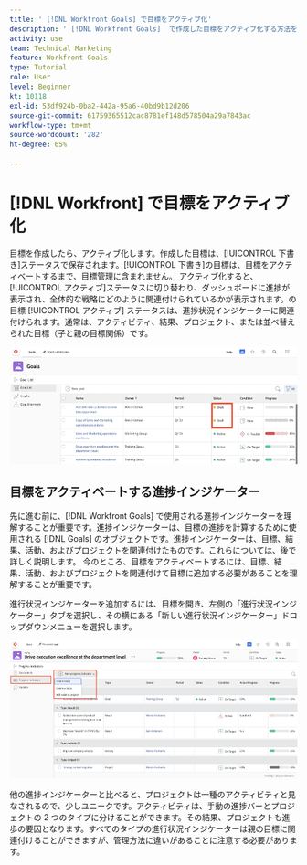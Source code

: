 ```yaml
---
title: ' [!DNL Workfront Goals] で目標をアクティブ化'
description: ' [!DNL Workfront Goals]  で作成した目標をアクティブ化する方法を説明します。'
activity: use
team: Technical Marketing
feature: Workfront Goals
type: Tutorial
role: User
level: Beginner
kt: 10118
exl-id: 53df924b-0ba2-442a-95a6-40bd9b12d206
source-git-commit: 61759365512cac8781ef148d578504a29a7843ac
workflow-type: tm+mt
source-wordcount: '282'
ht-degree: 65%

---
```


# [!DNL Workfront] で目標をアクティブ化

目標を作成したら、アクティブ化します。作成した目標は、[!UICONTROL 下書き]ステータスで保存されます。[!UICONTROL 下書き]の目標は、目標をアクティベートするまで、目標管理に含まれません。 アクティブ化すると、[!UICONTROL アクティブ]ステータスに切り替わり、ダッシュボードに進捗が表示され、全体的な戦略にどのように関連付けられているかが表示されます。の目標 [!UICONTROL アクティブ] ステータスは、進捗状況インジケーターに関連付けられます。通常は、アクティビティ、結果、プロジェクト、または並べ替えられた目標（子と親の目標関係）です。

![下書きステータスの Workfront Goals の目標のスクリーンショット](assets/04-workfront-goals-activate-goals.png)

## 目標をアクティベートする進捗インジケーター

先に進む前に、[!DNL Workfront Goals] で使用される進捗インジケーターを理解することが重要です。進捗インジケーターは、目標の進捗を計算するために使用される [!DNL Goals] のオブジェクトです。進捗インジケーターは、目標、結果、活動、およびプロジェクトを関連付けたものです。これらについては、後で詳しく説明します。 今のところ、目標をアクティベートするには、目標、結果、活動、およびプロジェクトを関連付けて目標に追加する必要があることを理解することが重要です。

進行状況インジケーターを追加するには、目標を開き、左側の「進行状況インジケーター」タブを選択し、その横にある「新しい進行状況インジケーター」ドロップダウンメニューを選択します。

![結果、アクティビティ、プロジェクト、目標の進捗状況インジケーターを示すスクリーンショット。](assets/05-workfront-goals-progress-indicators.png)

他の進捗インジケーターと比べると、プロジェクトは一種のアクティビティと見なされるので、少しユニークです。アクティビティは、手動の進捗バーとプロジェクトの 2 つのタイプに分けることができます。その結果、プロジェクトも進歩の要因となります。すべてのタイプの進行状況インジケーターは親の目標に関連付けることができますが、管理方法に違いがあることに注意する必要があります。

